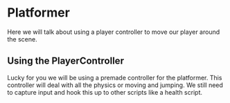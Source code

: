 # Platformer

Here we will talk about using a player controller to move our player around the scene.

## Using the PlayerController

Lucky for you we will be using a premade controller for the platformer. This controller will deal with all the physics or moving and jumping. We still need to capture input and hook this up to other scripts like a health script.

